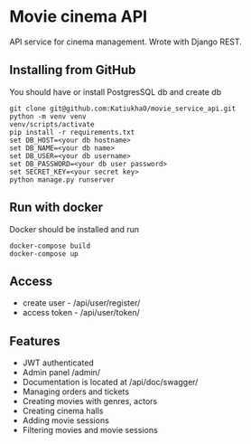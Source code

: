 # Movie cinema API

API service for cinema management.
Wrote with Django REST.


## Installing from GitHub

You should have or install PostgresSQL db and create db

```shell
git clone git@github.com:KatiukhaO/movie_service_api.git
python -m venv venv
venv/scripts/activate
pip install -r requirements.txt
set DB_HOST=<your db hostname>
set DB_NAME=<your db name>
set DB_USER=<your db username>
set DB_PASSWORD=<your db user password>
set SECRET_KEY=<your secret key>
python manage.py runserver
```


## Run with docker

Docker should be installed and run

```shell
docker-compose build
docker-compose up
```

## Access

- create user - /api/user/register/
- access token - /api/user/token/

## Features

* JWT authenticated
* Admin panel /admin/
* Documentation is located at /api/doc/swagger/
* Managing orders and tickets
* Creating movies with genres, actors
* Creating cinema halls
* Adding movie sessions
* Filtering movies and movie sessions
